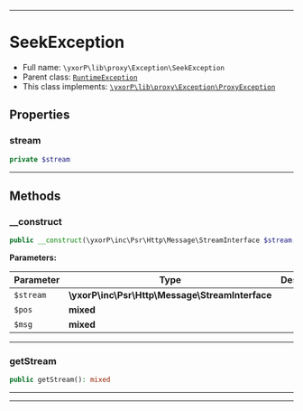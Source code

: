 ***

# SeekException





* Full name: `\yxorP\lib\proxy\Exception\SeekException`
* Parent class: [`RuntimeException`](../../../../RuntimeException.md)
* This class implements:
[`\yxorP\lib\proxy\Exception\ProxyException`](./ProxyException.md)



## Properties


### stream



```php
private $stream
```






***

## Methods


### __construct



```php
public __construct(\yxorP\inc\Psr\Http\Message\StreamInterface $stream, mixed $pos, mixed $msg = &#039;&#039;): mixed
```








**Parameters:**

| Parameter | Type | Description |
|-----------|------|-------------|
| `$stream` | **\yxorP\inc\Psr\Http\Message\StreamInterface** |  |
| `$pos` | **mixed** |  |
| `$msg` | **mixed** |  |




***

### getStream



```php
public getStream(): mixed
```











***


***

